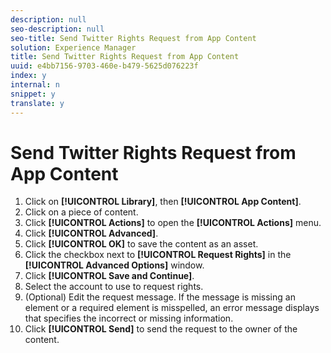 ```yaml
---
description: null
seo-description: null
seo-title: Send Twitter Rights Request from App Content
solution: Experience Manager
title: Send Twitter Rights Request from App Content
uuid: e4bb7156-9703-460e-b479-5625d076223f
index: y
internal: n
snippet: y
translate: y
---
```


# Send Twitter Rights Request from App Content


1. Click on **[!UICONTROL  Library]**, then **[!UICONTROL  App Content]**.
1. Click on a piece of content.
1. Click **[!UICONTROL  Actions]** to open the **[!UICONTROL  Actions]** menu.
1. Click **[!UICONTROL  Advanced]**.
1. Click **[!UICONTROL  OK]** to save the content as an asset.
1. Click the checkbox next to **[!UICONTROL  Request Rights]** in the **[!UICONTROL  Advanced Options]** window.
1. Click **[!UICONTROL  Save and Continue]**.
1. Select the account to use to request rights.
1. (Optional) Edit the request message. If the message is missing an element or a required element is misspelled, an error message displays that specifies the incorrect or missing information.
1. Click **[!UICONTROL  Send]** to send the request to the owner of the content.
